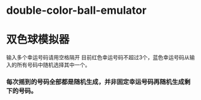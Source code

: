 # double-color-ball-emulator
# 双色球模拟器

输入多个幸运号码请用空格隔开
目前红色幸运号码不超过3个，蓝色幸运号码从输入的所有号码中随机选择其中一个。

### 每次摇到的号码全部都是随机生成，并非固定幸运号码再随机生成剩下的号码。
